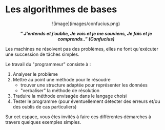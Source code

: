 # Les algorithmes de bases

<center>
![image](images/confucius.png)

***" J’entends et j’oublie, Je vois et je me souviens, Je fais et je comprends.." (Confucius)***
</center>

Les machines ne résolvent pas des problèmes, elles ne font qu'exécuter une succession de tâches simples.

Le travail du "programmeur" consiste à :

1. Analyser le problème 
2. Mettre au point une méthode pour le résoudre
    * trouver une structure adaptée pour représenter les données
    * "verbaliser" la méthode de résolution
3. Traduire la méthode envisagée dans le langage choisi
4. Tester le programme (pour éventuellement détecter des erreurs et/ou des oublis de cas particuliers)

Sur cet espace, vous êtes invités à faire ces différentes démarches à travers quelques exemples simples.